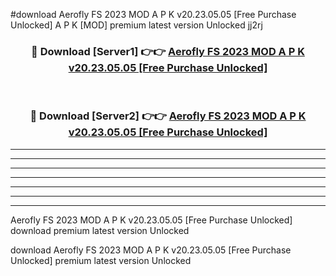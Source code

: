#download Aerofly FS 2023 MOD A P K v20.23.05.05 [Free Purchase Unlocked]  A P K [MOD] premium latest version Unlocked jj2rj 



<div align="center">
<h3>🔴 Download [Server1] 👉👉 <a href="https://apkdownload2.web.app/">Aerofly FS 2023 MOD A P K v20.23.05.05 [Free Purchase Unlocked] </a></h3><br>

<h3>🔴 Download [Server2] 👉👉 <a href="https://apkdownload2.web.app/">Aerofly FS 2023 MOD A P K v20.23.05.05 [Free Purchase Unlocked] </a></h3>
</div>





----------------------------------------------------------

----------------------------------------------------------

----------------------------------------------------------

----------------------------------------------------------

----------------------------------------------------------

----------------------------------------------------------

----------------------------------------------------------

Aerofly FS 2023 MOD A P K v20.23.05.05 [Free Purchase Unlocked]  download premium latest version Unlocked

download Aerofly FS 2023 MOD A P K v20.23.05.05 [Free Purchase Unlocked]  premium latest version Unlocked
